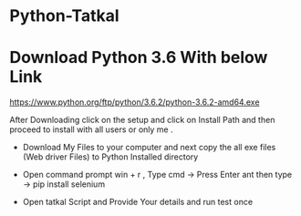 # Python-Tatkal

# Download Python 3.6 With below Link

https://www.python.org/ftp/python/3.6.2/python-3.6.2-amd64.exe

After Downloading click on the setup and click on Install Path and then proceed to install with all users or only me . 

 * Download My Files to your computer and next copy the all exe files (Web driver Files) to Python Installed directory
 
 * Open command prompt win + r , Type cmd -> Press Enter ant then type -> pip install selenium 
 
 * Open tatkal Script and Provide Your details and run test once 
